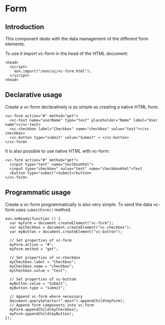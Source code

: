 # Form

## Introduction
This component deals with the data management of the different form elements.

To use it import vc-form in the head of the HTML document:
``` [html]
<head>
  <script>
    eon.import("/eon/ui/vc-form.html");
  </script>
<head>
```

## Declarative usage
Create a vc-form declaratively is as simple as creating a native HTML form.

``` [html]
<vc-form action="#" method="get">
  <vc-text name="userName" type="text" placeholder="Name" label="User name"></vc-text>
  <vc-checkbox label="Checkbox" name="checkbox" value="test"></vc-checkbox>
  <vc-button type="submit" value="Submit" > </vc-button>
</vc-form>
```

It is also possible to use native HTML with vc-form:
``` [html]
<vc-form action="#" method="get">
  <input type="text" name="textboxHtml">
  <input type="checkbox" value="test" name="checkboxHtml">Test
  <button type="submit">Submit</button>
</vc-form>
```

## Programmatic usage
Create a vc-form programmatically is also very simple.
To send the data vc-form uses `submitForm()` method.

``` [javascript]
eon.onReady(function () {
  var myForm = document.createElement("vc-form");
  var myCheckbox = document.createElement("vc-checkbox");
  var myButton = document.createElement("vc-button");

  // Set properties of vc-form
  myForm.action = "#";
  myForm.method = "get";

  // Set properties of vc-checkbox
  myCheckbox.label = "Checkbox";
  myCheckbox.name = "checkbox";
  myCheckbox.value = "test";

  // Set properties of vc-buttom
  myButton.value = "Submit";
  myButton.type = "submit";

  // Append vc-form where necessary
  document.querySelector(".main").appendChild(myForm);
  // Append form components into vc-form
  myForm.appendChild(myCheckbox);
  myForm.appendChild(myButton);
});
```
